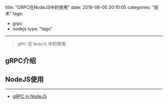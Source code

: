 title: "GRPC在NodeJS中的使用"
date: 2018-06-05 20:10:05
categories: "技术" 
tags: 
  - grpc
  - nodejs
type: "tags"
---

> `gRPC` 在 `NodeJS` 中的使用

<!--more-->

## gRPC介绍

## NodeJS使用



---

* [gRPC in NodeJS](http://www.moye.me/2017/02/24/using-grpc-in-nodejs/)


